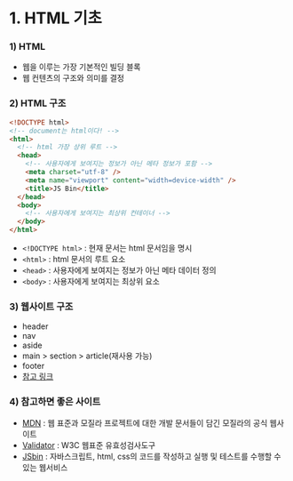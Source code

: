 # 1. HTML 기초

### 1) HTML

- 웹을 이루는 가장 기본적인 빌딩 블록
- 웹 컨텐츠의 구조와 의미를 결정

### 2) HTML 구조

```html
<!DOCTYPE html>
<!-- document는 html이다! -->
<html>
  <!-- html 가장 상위 루트 -->
  <head>
    <!-- 사용자에게 보여지는 정보가 아닌 메타 정보가 포함 -->
    <meta charset="utf-8" />
    <meta name="viewport" content="width=device-width" />
    <title>JS Bin</title>
  </head>
  <body>
    <!-- 사용자에게 보여지는 최상위 컨테이너 -->
  </body>
</html>
```

- `<!DOCTYPE html>` : 현재 문서는 html 문서임을 명시
- `<html>` : html 문서의 루트 요소
- `<head>` : 사용자에게 보여지는 정보가 아닌 메타 데이터 정의
- `<body>` : 사용자에게 보여지는 최상위 요소

### 3) 웹사이트 구조

- header
- nav
- aside
- main > section > article(재사용 가능)
- footer
- [참고 링크](https://developer.mozilla.org/en-US/docs/Learn/HTML/Introduction_to_HTML/Document_and_website_structure)

### 4) 참고하면 좋은 사이트

- [MDN](https://developer.mozilla.org/en-US/docs/Web/HTML/Element) : 웹 표준과 모질라 프로젝트에 대한 개발 문서들이 담긴 모질라의 공식 웹사이트
- [Validator](https://validator.w3.org/) : W3C 웹표준 유효성검사도구
- [JSbin](https://jsbin.com/) : 자바스크립트, html, css의 코드를 작성하고 실행 및 테스트를 수행할 수 있는 웹서비스
